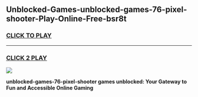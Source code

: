 
## Unblocked-Games-unblocked-games-76-pixel-shooter-Play-Online-Free-bsr8t
<h3>
<a href="https://premium76.site?title=unblocked-games-76-pixel-shooter&ref=26A">CLICK TO PLAY</a></h3>
<hr>

<h3>
<a href="https://premium76.site?title=unblocked-games-76-pixel-shooter&ref=26A">CLICK 2 PLAY</a>
  
</h3>

<a href="https://premium76.site?title=unblocked-games-76-pixel-shooter&ref=26A"><img src="https://clearcache.store/games.png"></a>


**unblocked-games-76-pixel-shooter games unblocked: Your Gateway to Fun and Accessible Online Gaming**

